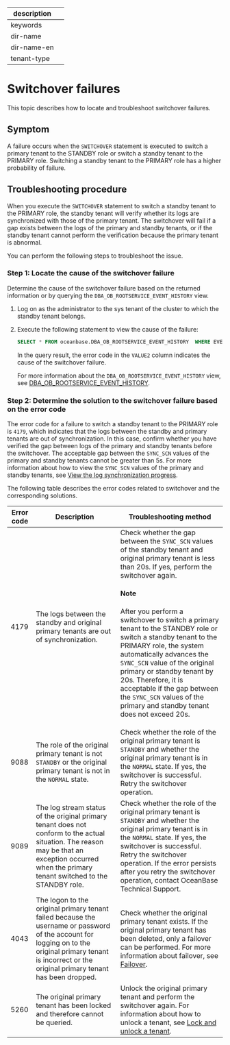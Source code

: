 | description ||
|---|---|
| keywords ||
| dir-name ||
| dir-name-en ||
| tenant-type ||

# Switchover failures

This topic describes how to locate and troubleshoot switchover failures.

## Symptom

A failure occurs when the `SWITCHOVER` statement is executed to switch a primary tenant to the STANDBY role or switch a standby tenant to the PRIMARY role. Switching a standby tenant to the PRIMARY role has a higher probability of failure.

## Troubleshooting procedure

When you execute the `SWITCHOVER` statement to switch a standby tenant to the PRIMARY role, the standby tenant will verify whether its logs are synchronized with those of the primary tenant. The switchover will fail if a gap exists between the logs of the primary and standby tenants, or if the standby tenant cannot perform the verification because the primary tenant is abnormal.

You can perform the following steps to troubleshoot the issue.

### Step 1: Locate the cause of the switchover failure

Determine the cause of the switchover failure based on the returned information or by querying the `DBA_OB_ROOTSERVICE_EVENT_HISTORY` view.

1. Log on as the administrator to the sys tenant of the cluster to which the standby tenant belongs.

2. Execute the following statement to view the cause of the failure:

   ```sql
   SELECT * FROM oceanbase.DBA_OB_ROOTSERVICE_EVENT_HISTORY  WHERE EVENT LIKE "%switchover to%" ORDER BY TIMESTAMP;
   ```

   In the query result, the error code in the `VALUE2` column indicates the cause of the switchover failure.

   For more information about the `DBA_OB_ROOTSERVICE_EVENT_HISTORY` view, see [DBA_OB_ROOTSERVICE_EVENT_HISTORY](../../../700.reference/700.system-views/300.system-view-of-sys-tenant/200.dictionary-view-of-sys-tenant/21300.o-dba_ob_rootservice_event_history-of-sys-tenant.md).

### Step 2: Determine the solution to the switchover failure based on the error code

The error code for a failure to switch a standby tenant to the PRIMARY role is `4179`, which indicates that the logs between the standby and primary tenants are out of synchronization. In this case, confirm whether you have verified the gap between logs of the primary and standby tenants before the switchover. The acceptable gap between the `SYNC_SCN` values of the primary and standby tenants cannot be greater than 5s. For more information about how to view the `SYNC_SCN` values of the primary and standby tenants, see [View the log synchronization progress](../../400.high-availability/300.physical-standby-database-disaster-recovery/300.log-transport-service/400.view-the-log-synchronization-progress.md).

The following table describes the error codes related to switchover and the corresponding solutions.

| Error code | Description | Troubleshooting method |
|------------------|---------------------------------------------------------|-------------------------------------------------------------------------------------------|
| 4179 | The logs between the standby and original primary tenants are out of synchronization. | Check whether the gap between the `SYNC_SCN` values of the standby tenant and original primary tenant is less than 20s. If yes, perform the switchover again. <main id="notice" type='explain'><h4>Note</h4><p>After you perform a switchover to switch a primary tenant to the STANDBY role or switch a standby tenant to the PRIMARY role, the system automatically advances the <code>SYNC_SCN</code> value of the original primary or standby tenant by 20s. Therefore, it is acceptable if the gap between the <code>SYNC_SCN</code> values of the primary and standby tenant does not exceed 20s. </p></main> |
| 9088 | The role of the original primary tenant is not `STANDBY` or the original primary tenant is not in the `NORMAL` state. | Check whether the role of the original primary tenant is `STANDBY` and whether the original primary tenant is in the `NORMAL` state. If yes, the switchover is successful. Retry the switchover operation.  |
| 9089 | The log stream status of the original primary tenant does not conform to the actual situation. The reason may be that an exception occurred when the primary tenant switched to the STANDBY role. | Check whether the role of the original primary tenant is `STANDBY` and whether the original primary tenant is in the `NORMAL` state. If yes, the switchover is successful. Retry the switchover operation.  If the error persists after you retry the switchover operation, contact OceanBase Technical Support.  |
| 4043 | The logon to the original primary tenant failed because the username or password of the account for logging on to the original primary tenant is incorrect or the original primary tenant has been dropped. | Check whether the original primary tenant exists. If the original primary tenant has been deleted, only a failover can be performed. For more information about failover, see [Failover](../../400.high-availability/300.physical-standby-database-disaster-recovery/600.role-switch/300.perform-failover.md).  |
| 5260 | The original primary tenant has been locked and therefore cannot be queried. | Unlock the original primary tenant and perform the switchover again. For information about how to unlock a tenant, see [Lock and unlock a tenant](../../200.tenant-management/600.common-tenant-operations/1100.tenant-locking-and-unlocking.md).  |